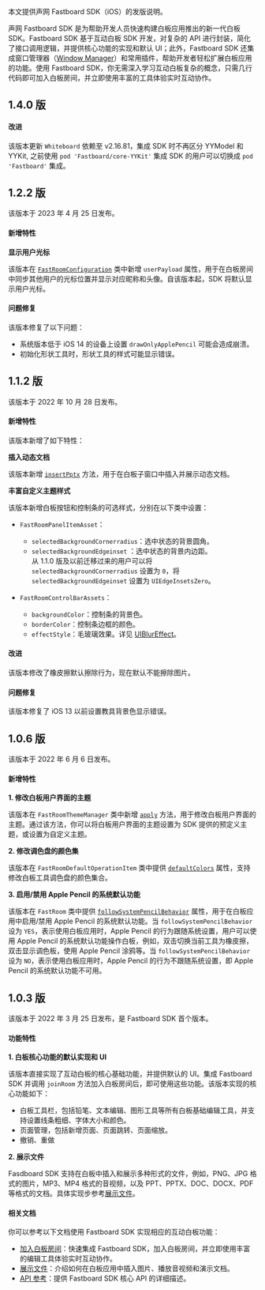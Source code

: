 本文提供声网 Fastboard SDK（iOS）的发版说明。

声网 Fastboard SDK 是为帮助开发人员快速构建白板应用推出的新一代白板 SDK。Fastboard SDK 基于互动白板 SDK 开发，对复杂的 API 进行封装，简化了接口调用逻辑，并提供核心功能的实现和默认 UI；此外，Fastboard SDK 还集成窗口管理器（[Window Manager](https://github.com/netless-io/window-manager)）和常用插件，帮助开发者轻松扩展白板应用的功能。使用 Fastboard SDK，你无需深入学习互动白板复杂的概念，只需几行代码即可加入白板房间，并立即使用丰富的工具体验实时互动协作。

## 1.4.0 版

#### 改进

该版本更新 `Whiteboard` 依赖至 v2.16.81，集成 SDK 时不再区分 YYModel 和 YYKit, 之前使用 `pod 'Fastboard/core-YYKit'` 集成 SDK 的用户可以切换成 `pod 'Fastboard'` 集成。

## 1.2.2 版

该版本于 2023 年 4 月 25 日发布。

#### 新增特性

**显示用户光标**

该版本在 [`FastRoomConfiguration`](https://docs.agora.io/cn/whiteboard/fastboard_api_ios?platform=iOS#fastroomconfiguration) 类中新增 `userPayload` 属性，用于在白板房间中同步其他用户的光标位置并显示对应昵称和头像。自该版本起，SDK 将默认显示用户光标。

#### 问题修复

该版本修复了以下问题：

- 系统版本低于 iOS 14 的设备上设置 `drawOnlyApplePencil` 可能会造成崩溃。
- 初始化形状工具时，形状工具的样式可能显示错误。

## 1.1.2 版

该版本于 2022 年 10 月 28 日发布。

#### 新增特性

该版本新增了如下特性：

**插入动态文档**

该版本新增 [`insertPptx`](https://docs.agora.io/cn/whiteboard/fastboard_api_ios?platform=iOS#insertpptx) 方法，用于在白板子窗口中插入并展示动态文档。

**丰富自定义主题样式**

该版本新增白板按钮和控制条的可选样式，分别在以下类中设置：

- `FastRoomPanelItemAsset`：
  - `selectedBackgroundCornerradius`：选中状态的背景圆角。
  - `selectedBackgroundEdgeinset` ：选中状态的背景内边距。
	<div class="alert info">从 1.1.0 版及以前迁移过来的用户可以将 <code>selectedBackgroundCornerradius</code> 设置为 <code>0</code>，将 <code>selectedBackgroundEdgeinset</code> 设置为 <code>UIEdgeInsetsZero</code>。</div>

- `FastRoomControlBarAssets`： 
  - `backgroundColor`：控制条的背景色。
  - `borderColor`：控制条边框的颜色。
  - `effectStyle`：毛玻璃效果。详见 [UIBlurEffect](https://developer.apple.com/documentation/uikit/uiblureffect)。

#### 改进

该版本修改了橡皮擦默认擦除行为，现在默认不能擦除图片。

#### 问题修复

该版本修复了 iOS 13 以前设置教具背景色显示错误。


## 1.0.6 版

该版本于 2022 年 6 月 6 日发布。

#### 新增特性

**1. 修改白板用户界面的主题**

该版本在 `FastRoomThemeManager` 类中新增 [`apply`](https://docs.agora.io/cn/whiteboard/fastboard_api_ios?platform=iOS#apply) 方法，用于修改白板用户界面的主题。通过该方法，你可以将白板用户界面的主题设置为 SDK 提供的预定义主题，或设置为自定义主题。

**2. 修改调色盘的颜色集**

该版本在 `FastRoomDefaultOperationItem` 类中提供 [`defaultColors`](https://docs.agora.io/cn/whiteboard/fastboard_api_ios?platform=iOS#defaultcolors) 属性，支持修改白板工具调色盘的颜色集合。

**3. 启用/禁用 Apple Pencil 的系统默认功能**

该版本在 `FastRoom` 类中提供 [`followSystemPencilBehavior`](https://docs.agora.io/cn/whiteboard/fastboard_api_ios?platform=iOS#followsystempencilbehavior) 属性，用于在白板应用中启用/禁用 Apple Pencil 的系统默认功能。当 `followSystemPencilBehavior` 设为 `YES`，表示使用白板应用时，Apple Pencil 的行为跟随系统设置，用户可以使用 Apple Pencil 的系统默认功能操作白板，例如，双击切换当前工具为橡皮擦，双击显示调色板，使用 Apple Pencil 涂鸦等。当 `followSystemPencilBehavior` 设为 `NO`，表示使用白板应用时，Apple Pencil 的行为不跟随系统设置，即 Apple Pencil 的系统默认功能不可用。

## 1.0.3 版

该版本于 2022 年 3 月 25 日发布，是 Fastboard SDK 首个版本。

#### 功能特性

**1. 白板核心功能的默认实现和 UI**

该版本直接实现了互动白板的核心基础功能，并提供默认的 UI。集成 Fastboard SDK 并调用 `joinRoom` 方法加入白板房间后，即可使用这些功能。该版本实现的核心功能如下：

- 白板工具栏，包括铅笔、文本编辑、图形工具等所有白板基础编辑工具，并支持设置线条粗细、字体大小和颜色。
- 页面管理，包括新增页面、页面跳转、页面缩放。
- 撤销、重做

**2. 展示文件**

Fasdboard SDK 支持在白板中插入和展示多种形式的文件，例如，PNG、JPG 格式的图片，MP3、MP4 格式的音视频，以及 PPT、PPTX、DOC、DOCX、PDF 等格式的文档。具体实现步参考[展示文件](./present_files_ios)。

#### 相关文档

你可以参考以下文档使用 Fastboard SDK 实现相应的互动白板功能：

- [加入白板房间](./join_whiteboard_room_ios_fastboard)：快速集成 Fastboard SDK，加入白板房间，并立即使用丰富的编辑工具体验实时互动协作。
- [展示文件](./present_files_ios)：介绍如何在白板应用中插入图片、播放音视频和演示文档。
- [API 参考](./fastboard_api_ios)：提供 Fastboard SDK 核心 API 的详细描述。